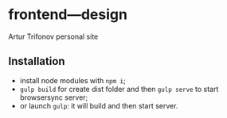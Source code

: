 # frontend—design
Artur Trifonov personal site

## Installation
- install node modules with `npm i`;
- `gulp build` for create dist folder and then `gulp serve` to start browsersync server;
- or launch `gulp`: it will build and then start server.
